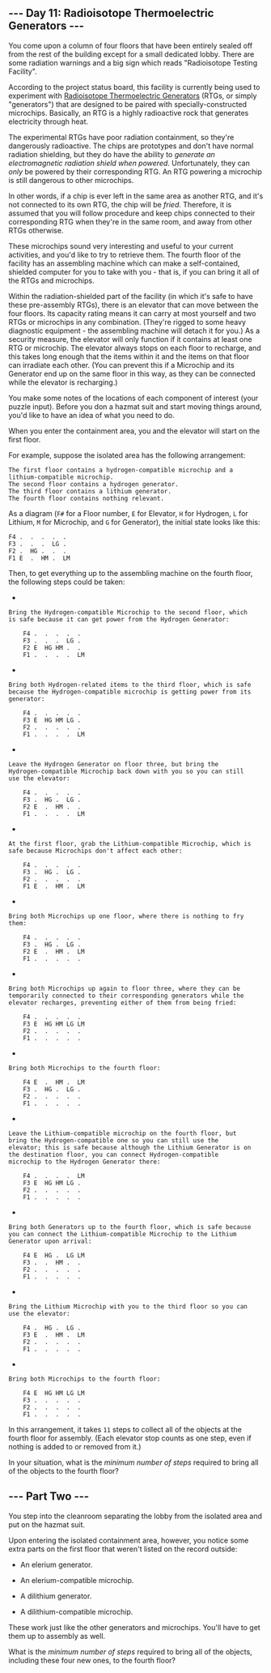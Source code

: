 ## --- Day 11: Radioisotope Thermoelectric Generators --- ##

You come upon a column of four floors that have been entirely sealed
off from the rest of the building except for a small dedicated lobby.
There are some radiation warnings and a big sign which reads
"Radioisotope Testing Facility".

According to the project status board, this facility is currently being
used to experiment with [Radioisotope Thermoelectric Generators](https://en.wikipedia.org/wiki/Radioisotope_thermoelectric_generator)
(RTGs, or simply "generators") that are designed to be paired with
specially-constructed microchips. Basically, an RTG is a highly
radioactive rock that generates electricity through heat.

The experimental RTGs have poor radiation containment, so they're
dangerously radioactive. The chips are prototypes and don't have normal
radiation shielding, but they do have the ability to *generate an
electromagnetic radiation shield when powered*. Unfortunately, they can
*only* be powered by their corresponding RTG. An RTG powering a
microchip is still dangerous to other microchips.

In other words, if a chip is ever left in the same area as another RTG,
and it's not connected to its own RTG, the chip will be *fried*.
Therefore, it is assumed that you will follow procedure and keep chips
connected to their corresponding RTG when they're in the same room, and
away from other RTGs otherwise.

These microchips sound very interesting and useful to your current
activities, and you'd like to try to retrieve them. The fourth floor of
the facility has an assembling machine which can make a self-contained,
shielded computer for you to take with you - that is, if you can bring
it all of the RTGs and microchips.

Within the radiation-shielded part of the facility (in which it's safe
to have these pre-assembly RTGs), there is an elevator that can move
between the four floors. Its capacity rating means it can carry at most
yourself and two RTGs or microchips in any combination. (They're rigged
to some heavy diagnostic equipment - the assembling machine will detach
it for you.) As a security measure, the elevator will only function if
it contains at least one RTG or microchip. The elevator always stops on
each floor to recharge, and this takes long enough that the items
within it and the items on that floor can irradiate each other. (You
can prevent this if a Microchip and its Generator end up on the same
floor in this way, as they can be connected while the elevator is
recharging.)

You make some notes of the locations of each component of interest
(your puzzle input). Before you don a hazmat suit and start moving
things around, you'd like to have an idea of what you need to do.

When you enter the containment area, you and the elevator will start on
the first floor.

For example, suppose the isolated area has the following arrangement:

    The first floor contains a hydrogen-compatible microchip and a lithium-compatible microchip.
    The second floor contains a hydrogen generator.
    The third floor contains a lithium generator.
    The fourth floor contains nothing relevant.

As a diagram (`F#` for a Floor number, `E` for Elevator, `H` for
Hydrogen, `L` for Lithium, `M` for Microchip, and `G` for Generator),
the initial state looks like this:

    F4 .  .  .  .  .  
    F3 .  .  .  LG .  
    F2 .  HG .  .  .  
    F1 E  .  HM .  LM 

Then, to get everything up to the assembling machine on the fourth
floor, the following steps could be taken:

  * 

    Bring the Hydrogen-compatible Microchip to the second floor, which
    is safe because it can get power from the Hydrogen Generator:

        F4 .  .  .  .  .  
        F3 .  .  .  LG .  
        F2 E  HG HM .  .  
        F1 .  .  .  .  LM   

  * 

    Bring both Hydrogen-related items to the third floor, which is safe
    because the Hydrogen-compatible microchip is getting power from its
    generator:

        F4 .  .  .  .  .  
        F3 E  HG HM LG .  
        F2 .  .  .  .  .  
        F1 .  .  .  .  LM   

  * 

    Leave the Hydrogen Generator on floor three, but bring the
    Hydrogen-compatible Microchip back down with you so you can still
    use the elevator:

        F4 .  .  .  .  .  
        F3 .  HG .  LG .  
        F2 E  .  HM .  .  
        F1 .  .  .  .  LM   

  * 

    At the first floor, grab the Lithium-compatible Microchip, which is
    safe because Microchips don't affect each other:

        F4 .  .  .  .  .  
        F3 .  HG .  LG .  
        F2 .  .  .  .  .  
        F1 E  .  HM .  LM   

  * 

    Bring both Microchips up one floor, where there is nothing to fry
    them:

        F4 .  .  .  .  .  
        F3 .  HG .  LG .  
        F2 E  .  HM .  LM 
        F1 .  .  .  .  .    

  * 

    Bring both Microchips up again to floor three, where they can be
    temporarily connected to their corresponding generators while the
    elevator recharges, preventing either of them from being fried:

        F4 .  .  .  .  .  
        F3 E  HG HM LG LM 
        F2 .  .  .  .  .  
        F1 .  .  .  .  .    

  * 

    Bring both Microchips to the fourth floor:

        F4 E  .  HM .  LM 
        F3 .  HG .  LG .  
        F2 .  .  .  .  .  
        F1 .  .  .  .  .    

  * 

    Leave the Lithium-compatible microchip on the fourth floor, but
    bring the Hydrogen-compatible one so you can still use the
    elevator; this is safe because although the Lithium Generator is on
    the destination floor, you can connect Hydrogen-compatible
    microchip to the Hydrogen Generator there:

        F4 .  .  .  .  LM 
        F3 E  HG HM LG .  
        F2 .  .  .  .  .  
        F1 .  .  .  .  .    

  * 

    Bring both Generators up to the fourth floor, which is safe because
    you can connect the Lithium-compatible Microchip to the Lithium
    Generator upon arrival:

        F4 E  HG .  LG LM 
        F3 .  .  HM .  .  
        F2 .  .  .  .  .  
        F1 .  .  .  .  .    

  * 

    Bring the Lithium Microchip with you to the third floor so you can
    use the elevator:

        F4 .  HG .  LG .  
        F3 E  .  HM .  LM 
        F2 .  .  .  .  .  
        F1 .  .  .  .  .    

  * 

    Bring both Microchips to the fourth floor:

        F4 E  HG HM LG LM 
        F3 .  .  .  .  .  
        F2 .  .  .  .  .  
        F1 .  .  .  .  .    

In this arrangement, it takes `11` steps to collect all of the objects
at the fourth floor for assembly. (Each elevator stop counts as one
step, even if nothing is added to or removed from it.)

In your situation, what is the *minimum number of steps* required to
bring all of the objects to the fourth floor?

## --- Part Two --- ##

You step into the cleanroom separating the lobby from the isolated area
and put on the hazmat suit.

Upon entering the isolated containment area, however, you notice some
extra parts on the first floor that weren't listed on the record
outside:

  * An elerium generator.

  * An elerium-compatible microchip.

  * A dilithium generator.

  * A dilithium-compatible microchip.

These work just like the other generators and microchips. You'll have
to get them up to assembly as well.

What is the *minimum number of steps* required to bring all of the
objects, including these four new ones, to the fourth floor?
